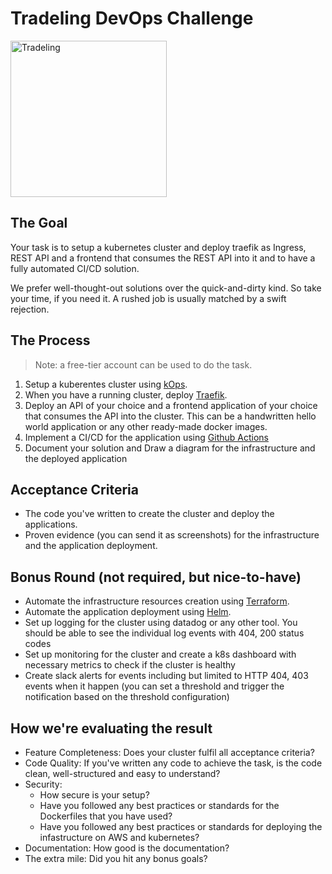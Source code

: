 # Tradeling DevOps Challenge
<p align="left">
<a href="https://tradeling.com"><img src="https://c8n.tradeling.com/assets/svgs/tradeling-logo.svg" alt="Tradeling" width="250"/></a>
</p>

## The Goal

Your task is to setup a kubernetes cluster and deploy traefik as Ingress, REST API and a frontend that consumes the REST API into it and to have a fully automated CI/CD solution.

We prefer well-thought-out solutions over the quick-and-dirty kind. So take your time, if you need it. A rushed job is usually matched by a swift rejection.

## The Process

> Note: a free-tier account can be used to do the task.

1. Setup a kuberentes cluster using [kOps](https://kops.sigs.k8s.io/).
2. When you have a running cluster, deploy [Traefik](https://doc.traefik.io/traefik/).
3. Deploy an API of your choice and a frontend application of your choice that consumes the API into the cluster. This can be a handwritten hello world application or any other ready-made docker images.
4. Implement a CI/CD for the application using [Github Actions](https://github.com/features/actions)
5. Document your solution and Draw a diagram for the infrastructure and the deployed application

## Acceptance Criteria

- The code you've written to create the cluster and deploy the applications.
- Proven evidence (you can send it as screenshots) for the infrastructure and the application deployment.

## Bonus Round (not required, but nice-to-have)

- Automate the infrastructure resources creation using [Terraform](https://www.terraform.io/).
- Automate the application deployment using [Helm](https://helm.sh/).
- Set up logging for the cluster using datadog or any other tool. You should be able to see the individual log events with 404, 200 status codes
- Set up monitoring for the cluster and create a k8s dashboard with necessary metrics to check if the cluster is healthy
- Create slack alerts for events including but limited to  HTTP 404, 403 events when it happen (you can set a threshold and trigger the notification based on the threshold configuration)

## How we're evaluating the result

- Feature Completeness: Does your cluster fulfil all acceptance criteria?
- Code Quality: If you've written any code to achieve the task, is the code clean, well-structured and easy to understand?
- Security:
    - How secure is your setup?
    - Have you followed any best practices or standards for the Dockerfiles that you have used?
    - Have you followed any best practices or standards for deploying the infastructure on AWS and kubernetes?
- Documentation: How good is the documentation?
- The extra mile: Did you hit any bonus goals?

